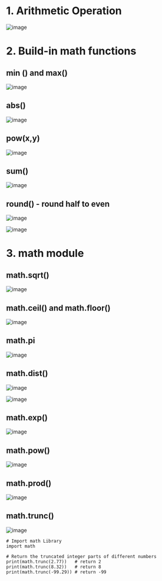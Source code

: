 # 1. Arithmetic Operation

![image](https://user-images.githubusercontent.com/60442877/224700221-acaaa1a5-8433-4619-9eb5-fc93e35ff46c.png)

# 2. Build-in math functions

## min () and max()

![image](https://user-images.githubusercontent.com/60442877/227812522-3afa9319-bb31-4e78-8464-cc38747d2e6f.png)

## abs()

![image](https://user-images.githubusercontent.com/60442877/227812534-5df8875a-743e-46ea-b089-e2208273ea5f.png)

## pow(x,y)

![image](https://user-images.githubusercontent.com/60442877/227812546-8d8dd440-f246-4b2f-85f0-c5e1fca0752b.png)

## sum()

![image](https://user-images.githubusercontent.com/60442877/227812639-801e520d-0499-451b-a4f0-8caca5ef23fb.png)

## round() - round half to even

![image](https://user-images.githubusercontent.com/60442877/227812812-13796376-b953-41c2-a489-9d724116170e.png)

![image](https://user-images.githubusercontent.com/60442877/227812887-e92623db-dfe0-4313-8ead-68be7254d6c8.png)

# 3. math module

## math.sqrt()

![image](https://user-images.githubusercontent.com/60442877/227813057-4c982b16-a69c-404e-b05e-337065ff2705.png)

## math.ceil() and math.floor()

![image](https://user-images.githubusercontent.com/60442877/227813085-bff37427-e629-4684-bc20-fc1de71f8653.png)

## math.pi

![image](https://user-images.githubusercontent.com/60442877/227813095-c39efb43-a95f-427f-a384-96d770d377fd.png)

## math.dist()

![image](https://user-images.githubusercontent.com/60442877/227813165-32018adf-ca57-408c-a5a1-8a5584577abb.png)

![image](https://user-images.githubusercontent.com/60442877/227813182-5a3d6697-8cf4-4cf5-94b7-9d6961dfcb91.png)

## math.exp()

![image](https://user-images.githubusercontent.com/60442877/227813218-e8231d68-26a9-4a46-a173-d906529102fc.png)

## math.pow()

![image](https://user-images.githubusercontent.com/60442877/227813344-6dee7b89-c173-4993-b348-503d30f57bd4.png)

## math.prod()

![image](https://user-images.githubusercontent.com/60442877/227813375-a3041098-6348-48f4-bf2d-c59b04672314.png)

## math.trunc()

![image](https://user-images.githubusercontent.com/60442877/227813414-4033d27f-7115-40fd-a42b-590471d4990c.png)


    # Import math Library
    import math

    # Return the truncated integer parts of different numbers
    print(math.trunc(2.77))   # return 2
    print(math.trunc(8.32))   # return 8
    print(math.trunc(-99.29)) # return -99
